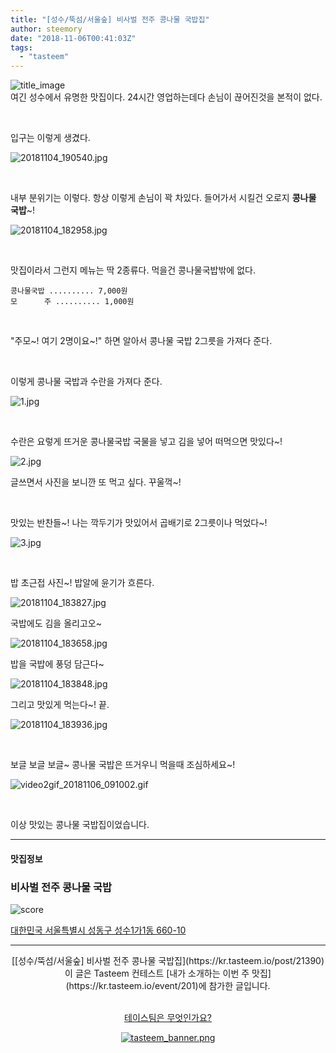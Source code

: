 ```yaml
---
title: "[성수/뚝섬/서울숲] 비사벌 전주 콩나물 국밥집"
author: steemory
date: "2018-11-06T00:41:03Z"
tags:
  - "tasteem"
---
```

![title_image](https://static.tasteem.io/uploads/3843/post/21390/content_fb9019bb-74c7-4c0e-9861-298dd4f4f766.jpeg)
<br/>
여긴 성수에서 유명한 맛집이다. 24시간 영업하는데다 손님이 끊어진것을 본적이 없다.

<br>

입구는 이렇게 생겼다. 

![20181104_190540.jpg](https://static.tasteem.io/uploads/image/image/100437/87a6841f-b29a-4cb3-a178-f4f8f943bd88.jpeg)

<br>

내부 분위기는 이렇다. 항상 이렇게 손님이 꽉 차있다. 들어가서 시킬건 오로지 **콩나물 국밥**~!

![20181104_182958.jpg](https://static.tasteem.io/uploads/image/image/100436/e772370d-2e55-4a53-a4f8-ae7c5ec1d6b0.jpeg)

<br>

맛집이라서 그런지 메뉴는 딱 2종류다.  먹을건 콩나물국밥밖에 없다. 

```
콩나물국밥 .......... 7,000원
모      주 .......... 1,000원
```

<br>

"주모~! 여기 2명이요~!" 하면 알아서 콩나물 국밥 2그릇을 가져다 준다.

<br>

이렇게 콩나물 국밥과 수란을 가져다 준다.


![1.jpg](https://static.tasteem.io/uploads/image/image/100442/e772370d-2e55-4a53-a4f8-ae7c5ec1d6b0.jpeg)

<br>

수란은 요렇게  뜨거운 콩나물국밥 국물을 넣고 김을 넣어 떠먹으면 맛있다~! 


![2.jpg](https://static.tasteem.io/uploads/image/image/100443/87a6841f-b29a-4cb3-a178-f4f8f943bd88.jpeg)

글쓰면서 사진을 보니깐 또 먹고 싶다. 꾸울꺽~!


<br> 

맛있는 반찬들~! 나는 깍두기가 맛있어서 곱배기로 2그릇이나 먹었다~!

![3.jpg](https://static.tasteem.io/uploads/image/image/100444/e772370d-2e55-4a53-a4f8-ae7c5ec1d6b0.jpeg)


<br> 


밥 초근접 사진~! 밥알에 윤기가 흐른다.

![20181104_183827.jpg](https://static.tasteem.io/uploads/image/image/100445/87a6841f-b29a-4cb3-a178-f4f8f943bd88.jpeg)


국밥에도 김을 올리고오~

![20181104_183658.jpg](https://static.tasteem.io/uploads/image/image/100446/87a6841f-b29a-4cb3-a178-f4f8f943bd88.jpeg)

밥을 국밥에 풍덩 담근다~

![20181104_183848.jpg](https://static.tasteem.io/uploads/image/image/100447/87a6841f-b29a-4cb3-a178-f4f8f943bd88.jpeg)

그리고 맛있게 먹는다~! 끝.


![20181104_183936.jpg](https://static.tasteem.io/uploads/image/image/100448/e772370d-2e55-4a53-a4f8-ae7c5ec1d6b0.jpeg)

<br> 

보글 보글 보글~ 콩나물 국밥은 뜨거우니 먹을때 조심하세요~!

![video2gif_20181106_091002.gif](https://ipfs.busy.org/ipfs/QmWT9noTBxymEjKA92q4DuZNr6QqjAHZycxhiDJJ3RhJ3R)

<br> 

이상 맛있는 콩나물 국밥집이었습니다.













---------------------
#### 맛집정보
### 비사벌 전주 콩나물 국밥
![score](https://static.tasteem.io/images/steem/2Crowns.png)

[대한민국 서울특별시 성동구 성수1가1동 660-10](https://kr.tasteem.io/post/21390#map)

-----------------------------------------
<center>[[성수/뚝섬/서울숲] 비사벌 전주 콩나물 국밥집](https://kr.tasteem.io/post/21390)
<br/>이 글은 Tasteem 컨테스트
 [내가 소개하는  이번 주 맛집](https://kr.tasteem.io/event/201)에 참가한 글입니다.

<br/>[테이스팀은 무엇인가요?](https://kr.tasteem.io/about)

[![tasteem_banner.png](https://static.tasteem.io/images/tasteem_banner_v3.png)](https://kr.tasteem.io)</center>